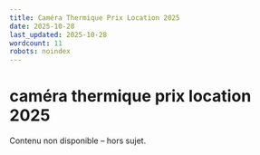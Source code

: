 ```yaml
---
title: Caméra Thermique Prix Location 2025
date: 2025-10-28
last_updated: 2025-10-28
wordcount: 11
robots: noindex
---
```


# caméra thermique prix location 2025

Contenu non disponible – hors sujet.